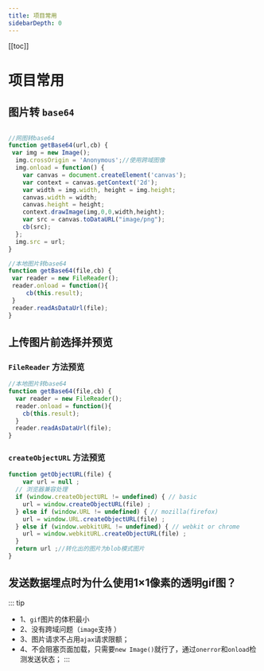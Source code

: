 ```yaml
---
title: 项目常用
sidebarDepth: 0
---
```

[[toc]]
# 项目常用

## 图片转 `base64`
```js

//网图转base64
function getBase64(url,cb) {
 var img = new Image();
  img.crossOrigin = 'Anonymous';//使用跨域图像
  img.onload = function() {
    var canvas = document.createElement('canvas');
    var context = canvas.getContext('2d');
    var width = img.width, height = img.height;
    canvas.width = width;
    canvas.height = height;
    context.drawImage(img,0,0,width,height);
    var src = canvas.toDataURL("image/png");
    cb(src);
  };
  img.src = url;
}

//本地图片转base64
function getBase64(file,cb) {
 var reader = new FileReader();
 reader.onload = function(){
	 cb(this.result);
 }
 reader.readAsDataUrl(file);
}
```

## 上传图片前选择并预览
### `FileReader` 方法预览
```js
//本地图片转base64
function getBase64(file,cb) {
  var reader = new FileReader();
  reader.onload = function(){
    cb(this.result);
  }
  reader.readAsDataUrl(file);
}
```
### `createObjectURL` 方法预览
```js
function getObjectURL(file) {
	var url = null ;
  // 浏览器兼容处理
  if (window.createObjectURL != undefined) { // basic
    url = window.createObjectURL(file) ;
  } else if (window.URL != undefined) { // mozilla(firefox)
    url = window.URL.createObjectURL(file) ;
  } else if (window.webkitURL != undefined) { // webkit or chrome
    url = window.webkitURL.createObjectURL(file) ;
  }
  return url ;//转化出的图片为blob模式图片
}
```

## 发送数据埋点时为什么使用1×1像素的透明gif图？
::: tip
- 1、`gif`图片的体积最小
- 2、没有跨域问题（`image`支持 ）
- 3、图片请求不占用`ajax`请求限额；
- 4、不会阻塞页面加载，只需要`new Image()`就行了，通过`onerror`和`onload`检测发送状态；
:::
